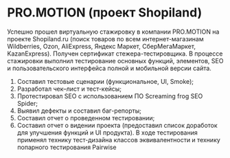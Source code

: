 # PRO.MOTION (проект Shopiland)
Успешно прошел виртуальную стажировку в компании PRO.MOTION на проекте Shopiland.ru (поиск товаров по всем интернет-магазинам
Wildberries, Ozon, AliExpress, Яндекс Маркет, СберМегаМаркет, KazanExpress). Получен сертификат стежера-тестировщика.
В процессе стажировки выполнил тестирование основных функций, элементов, SEO и пользовательского интерфейса полной и мобильной версии сайта.
1) Составил тестовые сценарии (функциональное, UI, Smoke);
2) Разработал чек–лист и тест-кейсы;
3) Протестировал SEO с использованием ПО Screaming frog SEO Spider;
4) Выявил дефекты и составил баг-репорты;
5) Составил отчет о проведенном тестировании;
6) Составил отчет о видении проекта (предоставил список доработок для улучшения функций и UI продукта).
В ходе тестирования применял технику тест-дизайна классов эквивалентности и технику попарного тестирования Pairwise

